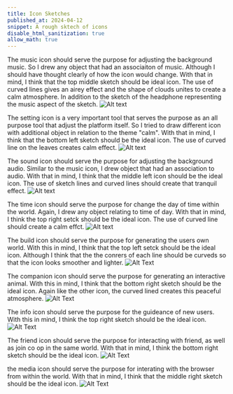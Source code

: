 ```yaml
---
title: Icon Sketches 
published_at: 2024-04-12
snippet: A rough sktech of icons  
disable_html_sanitization: true
allow_math: true
---
```

The music icon should serve the purpose for adjusting the background music. So I drew any object that had an associaiton of music. Although I should have thought clearly of how the icon would change. With that in mind, I think that the top middle sketch should be ideal icon. The use of curved lines gives an airey effect and the shape of clouds unites to create a calm atmosphere. In addition to the sketch of the headphone representing the music aspect of the sketch. 
![Alt text](Png2/MusicIcon.PNG)

The setting icon is a very important tool that serves the purpose as an all purpose tool that adjust the platform itself. So I tried to draw different icon with additional object in relation to the theme "calm". With that in mind, I think that the bottom left sketch should be the ideal icon. The use of curved line on the leaves creates calm effect. 
![Alt text](Png2/SettingIcon.PNG)

The sound icon should serve the purpose for adjusting the background audio. Similar to the music icon, I drew object that had an association to audio. With that in mind, I think that the middle left icon should be the ideal icon. The use of sketch lines and curved lines should create that tranquil effect. 
![Alt text](Png2/SoundIcon.PNG)

The time icon should serve the purpose for change the day of time within the world. Again, I drew any object relating to time of day. With that in mind, I think the top right setck should be the ideal icon. The use of curved line should create a calm effct. 
![Alt text](Png2/TimeIcon.PNG)

The build icon should serve the purpose for generating the users own world. With this in mind, I think that the top left setck should be the ideal icon. Although I think that the the conrers of each line should be curveds so that the icon looks smoother and lighter. 
![Alt Text](Png2/BuildIcon.PNG)

The companion icon should serve the purpose for generating an interactive animal. With this in mind, I think that the bottom right sketch should be the ideal icon. Again like the other icon, the curved lined creates this peaceful atmosphere. 
![Alt Text](Png2/CompanionIcon.PNG)

The info icon should serve the purpose for the guideance of new users. With this in mind, I think the top right sketch should be the ideal icon.
![Alt Text](Png2/InfoIcon.PNG)

The friend icon should serve the purpose for interacting with friend, as well as join co op in the same world. With that in mind, I think the bottom right sketch should be the ideal icon. 
![Alt Text](Png2/InviteFriendIcon.PNG)

the media icon should serve the purpose for interating with the browser from within the world. With that in mind, I think that the middle right sketch should be the ideal icon. 
![Alt Text](Png2/MediaIcon.PNG)